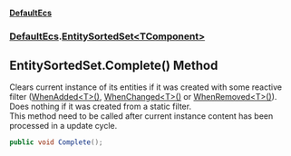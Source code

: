 #### [DefaultEcs](DefaultEcs.md 'DefaultEcs')
### [DefaultEcs](DefaultEcs.md#DefaultEcs 'DefaultEcs').[EntitySortedSet&lt;TComponent&gt;](EntitySortedSet_TComponent_.md 'DefaultEcs.EntitySortedSet<TComponent>')

## EntitySortedSet<TComponent>.Complete() Method

Clears current instance of its entities if it was created with some reactive filter ([WhenAdded&lt;T&gt;()](EntityQueryBuilder.WhenAdded_T_().md 'DefaultEcs.EntityQueryBuilder.WhenAdded<T>()'), [WhenChanged&lt;T&gt;()](EntityQueryBuilder.WhenChanged_T_().md 'DefaultEcs.EntityQueryBuilder.WhenChanged<T>()') or [WhenRemoved&lt;T&gt;()](EntityQueryBuilder.WhenRemoved_T_().md 'DefaultEcs.EntityQueryBuilder.WhenRemoved<T>()')).  
Does nothing if it was created from a static filter.  
This method need to be called after current instance content has been processed in a update cycle.

```csharp
public void Complete();
```
